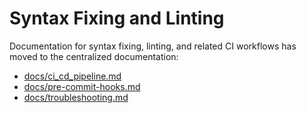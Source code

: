 # Syntax Fixing and Linting

Documentation for syntax fixing,
linting,
and related CI workflows has moved to the centralized documentation:

- [docs/ci_cd_pipeline.md](docs/ci_cd_pipeline.md)
- [docs/pre-commit-hooks.md](docs/pre-commit-hooks.md)
- [docs/troubleshooting.md](docs/troubleshooting.md)
